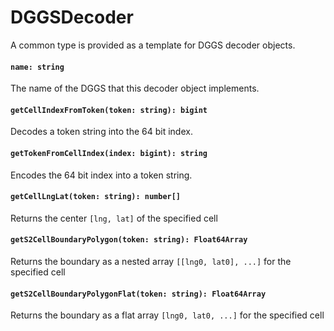 # DGGSDecoder

A common type is provided as a template for DGGS decoder objects.

#### `name: string`

The name of the DGGS that this decoder object implements.

#### `getCellIndexFromToken(token: string): bigint`

Decodes a token string into the 64 bit index.

#### `getTokenFromCellIndex(index: bigint): string`

Encodes the 64 bit index into a token string.

#### `getCellLngLat(token: string): number[]`

Returns the center `[lng, lat]` of the specified cell

#### `getS2CellBoundaryPolygon(token: string): Float64Array`

Returns the boundary as a nested array `[[lng0, lat0], ...]` for the specified cell

#### `getS2CellBoundaryPolygonFlat(token: string): Float64Array`

Returns the boundary as a flat array `[lng0, lat0, ...]` for the specified cell
